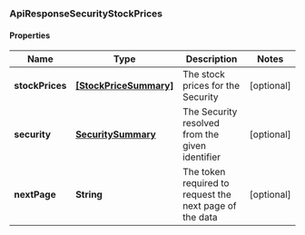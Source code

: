 ### ApiResponseSecurityStockPrices

#### Properties
Name | Type | Description | Notes
------------ | ------------- | ------------- | -------------
**stockPrices** | [**[StockPriceSummary]**](StockPriceSummary.md) | The stock prices for the Security | [optional] 
**security** | [**SecuritySummary**](SecuritySummary.md) | The Security resolved from the given identifier | [optional] 
**nextPage** | **String** | The token required to request the next page of the data | [optional] 




